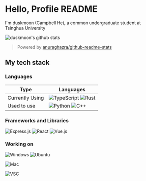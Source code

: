 # Hello, Profile README

I'm duskmoon (Campbell He), a common undergraduate student at Tsinghua University

![duskmoon's github stats](https://github-readme-stats.duskmoon.vercel.app/api?username=duskmoon314&theme=tokyonight&show_icons=true)

> Powered by [anuraghazra/github-readme-stats](https://github.com/anuraghazra/github-readme-stats)

## My tech stack

### Languages

| Type | Languages |
|-|-|
| Currently Using | ![TypeScript](https://img.shields.io/badge/TypeScript-007ACC?style=for-the-badge&logo=typescript&logoColor=white) ![Rust](https://img.shields.io/badge/Rust-000000?style=for-the-badge&logo=rust&logoColor=white) |
| Used to use | ![Python](https://img.shields.io/badge/Python-3776AB?style=for-the-badge&logo=python&logoColor=white) ![C++](https://img.shields.io/badge/C%2B%2B-00599C?style=for-the-badge&logo=c%2B%2B&logoColor=white) |

### Frameworks and Libraries

![Express.js](https://img.shields.io/badge/Express.js-000000?style=for-the-badge&logo=express&logoColor=white) ![React](https://img.shields.io/badge/React-20232A?style=for-the-badge&logo=react&logoColor=61DAFB) ![Vue.js](https://img.shields.io/badge/Vue.js-35495E?style=for-the-badge&logo=vuedotjs&logoColor=4FC08D)

### Working on

![Windows](https://img.shields.io/badge/Windows-0078D6?style=for-the-badge&logo=windows&logoColor=white) ![Ubuntu](https://img.shields.io/badge/Ubuntu(wsl)-E95420?style=for-the-badge&logo=ubuntu&logoColor=white)

![Mac](https://img.shields.io/badge/mac%20os%20(M1)-000000?style=for-the-badge&logo=apple&logoColor=white)

![VSC](https://img.shields.io/badge/Visual_Studio_Code-0078D4?style=for-the-badge&logo=visual%20studio%20code&logoColor=white)
